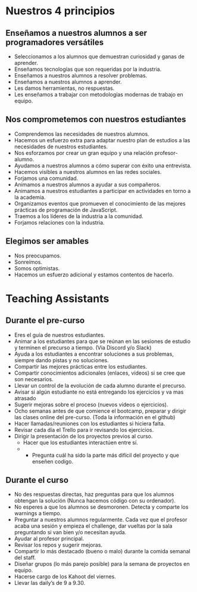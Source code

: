 # Nuestros 4 principios
## Enseñamos a nuestros alumnos a ser programadores versátiles
 
- Seleccionamos a los alumnos que demuestran curiosidad y ganas de aprender.
- Enseñamos tecnologías que son requeridas por la industria.
- Enseñamos a nuestros alumnos a resolver problemas.
- Enseñamos a nuestros alumnos a aprender.
- Les damos herramientas, no respuestas.
- Les enseñamos a trabajar con metodologías modernas de trabajo en equipo.

## Nos comprometemos con nuestros estudiantes

- Comprendemos las necesidades de nuestros alumnos.
- Hacemos un esfuerzo extra para adaptar nuestro plan de estudios a las necesidades de nuestros estudiantes.
- Nos esforzamos por crear un gran equipo y una relación profesor-alumno.
- Ayudamos a nuestros alumnos a cómo superar con éxito una entrevista.
- Hacemos visibles a nuestros alumnos en las redes sociales. 
- Forjamos una comunidad.
- Animamos a nuestros alumnos a ayudar a sus compañeros.
- Animamos a nuestros estudiantes a participar en actividades en torno a la academia.
- Organizamos eventos que promueven el conocimiento de las mejores prácticas de programación de JavaScript.
- Traemos a los líderes de la industria a la comunidad.
- Forjamos relaciones con la industria.

## Elegimos ser amables
 
- Nos preocupamos.
- Sonreímos.
- Somos optimistas.
- Hacemos un esfuerzo adicional y estamos contentos de hacerlo.

# Teaching Assistants
## Durante el pre-curso

- Eres el guía de nuestros estudiantes.
- Animar a los estudiantes para que se reúnan en las sesiones de estudio y terminen el precurso a tiempo. (Via Discord y/o Slack)
- Ayuda a los estudiantes a encontrar soluciones a sus problemas, siempre dando pistas y no soluciones.
- Compartir las mejores prácticas entre los estudiantes.
- Compartir conocimientos adicionales (enlaces, vídeos) si se cree que son necesarios.
- Llevar un control de la evolución de cada alumno durante el precurso.
- Avisar si algún estudiante no está entregando los ejercicios y va mas atrasado
- Sugerir mejoras sobre el proceso (nuevos vídeos o ejercicios).
- Ocho semanas antes de que comience el bootcamp, preparar y dirigir las clases online del pre-curso. (Toda la información en el github)
- Hacer llamadas/reuniones con los estudiantes si hiciera falta.
- Revisar cada día el Trello para ir revisando los ejercicios.
- Dirigir la presentación de los proyectos previos al curso.
  - Hacer que los estudiantes interactúen entre sí.
  - - Pregunta cuál ha sido la parte más difícil del proyecto y que enseñen codigo.

## Durante el curso

- No des respuestas directas, haz preguntas para que los alumnos obtengan la solución (Nunca hacemos código con su ordenador).
- No esperes a que los alumnos se desmoronen. Detecta y comparte los warnings a tiempo.
- Preguntar a nuestros alumnos regularmente. Cada vez que el profesor acaba una sesión y empieza el challenge, dar vueltas por la sala preguntando si van bien y/o necesitan ayuda.
- Ayudar al profesor principal.
- Revisar los repos y sugerir mejoras.
- Compartir lo más destacado (bueno o malo) durante la comida semanal del staff.
- Diseñar grupos (lo más parejo posible) para la semana de proyectos en equipo.
- Hacerse cargo de los Kahoot del viernes.
- Llevar las daily’s de 9 a 9.30.
